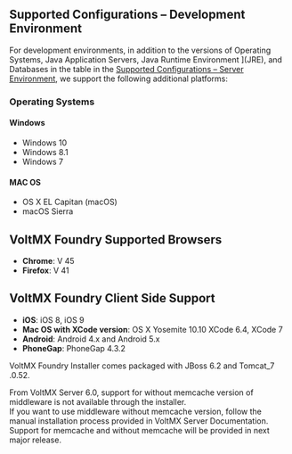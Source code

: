 ﻿  

Supported Configurations – Development Environment
--------------------------------------------------

For development environments, in addition to the versions of Operating Systems, Java Application Servers, Java Runtime Environment ](JRE), and Databases in the table in the [Supported Configurations – Server Environment](Supported_Config_Server_Env.md#Supporte2), we support the following additional platforms:

### Operating Systems

#### **Windows**

*   Windows 10
*   Windows 8.1
*   Windows 7

#### **MAC OS**

*   OS X EL Capitan (macOS)
*   macOS Sierra

VoltMX Foundry Supported Browsers
------------------------------------

*   **Chrome**: V 45
*   **Firefox**: V 41

VoltMX Foundry Client Side Support
-------------------------------------

*   **iOS**: iOS 8, iOS 9
*   **Mac OS with XCode version**: OS X Yosemite 10.10 XCode 6.4, XCode 7
*   **Android**: Android 4.x and Android 5.x
*   **PhoneGap**: PhoneGap 4.3.2

VoltMX Foundry Installer comes packaged with JBoss 6.2 and Tomcat\_7 .0.52.

From VoltMX Server 6.0, support for without memcache version of middleware is not available through the installer.  
If you want to use middleware without memcache version, follow the manual installation process provided in VoltMX Server Documentation.  
Support for memcache and without memcache will be provided in next major release.
